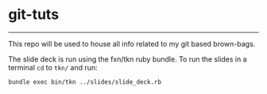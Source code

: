 git-tuts
========
---
This repo will be used to house all info related to my git based brown-bags.

The slide deck is run using the fxn/tkn ruby bundle. To run the slides in a terminal ```cd``` to ```tkn/``` and run:
```
bundle exec bin/tkn ../slides/slide_deck.rb
```
